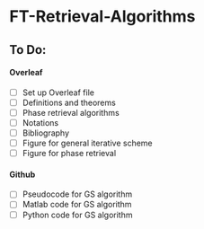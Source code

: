 # FT-Retrieval-Algorithms

## To Do:

#### Overleaf

- [ ] Set up Overleaf file
- [ ] Definitions and theorems
- [ ] Phase retrieval algorithms
- [ ] Notations
- [ ] Bibliography
- [ ] Figure for general iterative scheme
- [ ] Figure for phase retrieval

#### Github

- [ ] Pseudocode for GS algorithm
- [ ] Matlab code for GS algorithm
- [ ] Python code for GS algorithm